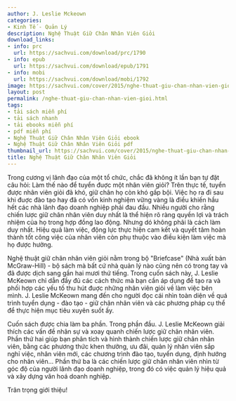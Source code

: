 ```yaml
---
author: J. Leslie Mckeown
categories:
- Kinh Tế - Quản Lý
description: Nghệ Thuật Giữ Chân Nhân Viên Giỏi
download_links:
- info: prc
  url: https://sachvui.com/download/prc/1790
- info: epub
  url: https://sachvui.com/download/epub/1791
- info: mobi
  url: https://sachvui.com/download/mobi/1792
image: https://sachvui.com/cover/2015/nghe-thuat-giu-chan-nhan-vien-gioi.jpg
layout: post
permalink: /nghe-thuat-giu-chan-nhan-vien-gioi.html
tags:
- tải sách miễn phí
- tải sách nhanh
- tải ebooks miễn phí
- pdf miễn phí
- Nghệ Thuật Giữ Chân Nhân Viên Giỏi ebook
- Nghệ Thuật Giữ Chân Nhân Viên Giỏi pdf
thumbnail_url: https://sachvui.com/cover/2015/nghe-thuat-giu-chan-nhan-vien-gioi.jpg
title: Nghệ Thuật Giữ Chân Nhân Viên Giỏi
---
```


 <div class="item-desc text-justify"> <p>Trong cương vị lãnh đạo của một tổ chức, chắc đã không ít lần bạn tự đặt câu hỏi: Làm thế nào để tuyển đuợc một nhân viên giỏi? Trên thực tế, tuyển được nhân viên giỏi đã khó, giữ chân họ còn khó gấp bội. Việc họ ra đi sau khi đuợc đào tạo hay đã có vốn kinh nghiệm vững vàng là điều khiến hầu hết các nhà lãnh đạo doanh nghiệp phải đau đầu. Nhiều người cho rằng chiến lược giữ chân nhân viên duy nhất là thể hiện rõ ràng quyền lợi và trách nhiệm của họ trong hợp đồng lao động. Nhưng dó không phãi là cách làm duy nhất. Hiệu quả làm việc, động lực thực hiện cam kết và quyết tâm hoàn thành tốt công việc của nhân viên còn phụ thuộc vào điều kiện làm việc mà họ được hưởng.</p><p>Nghệ thuật giữ chân nhân viên giỏi nằm trong bộ "Briefcase" (Nhà xuất bản McGraw-Hill) - bộ sách mà bất cứ nhà quản lý nào cũng nên có trong tay và đã được dịch sang gần hai mươi thứ tiếng. Trong cuốn sách này, J. Leslie McKeown chỉ dẫn đầy đủ các cách thức mà bạn cần áp dụng để tạo ra và phối hợp các yếu tố thu hút đuợc những nhân viên giỏi về làm việc bên mình. J. Leslie McKeown mang đến cho người đọc cái nhìn toàn diện về quá trình tuyển dụng - đào tạo - giữ chân nhân viên và các phương pháp cụ thể để thực hiện mục tiêu xuyên suốt ấy.</p><p>Cuốn sách được chia làm ba phần. Trong phần đầu. J. Leslie McKeown giải thích các vấn đề nhân sự và xoay quanh chiến lược giữ chân nhân viên. Phần thứ hai giúp bạn phân tích và hình thành chiến lược giữ chân nhân viên, bằng các phương thức khen thưởng, ưu đãi, quản lý nhân viên sắp nghỉ việc, nhân viên mới, các chương trình đào tạo, tuyển dụng, định hướng cho nhân viên... Phần thứ ba là các chiến lược giữ chân nhân viên nhìn từ góc độ của người lãnh đạo doanh nghiệp, trong đó có việc quản lý hiệu quả và xây dựng văn hoá doanh nghiệp.</p><p>Trân trọng giới thiệu!</p> </div>